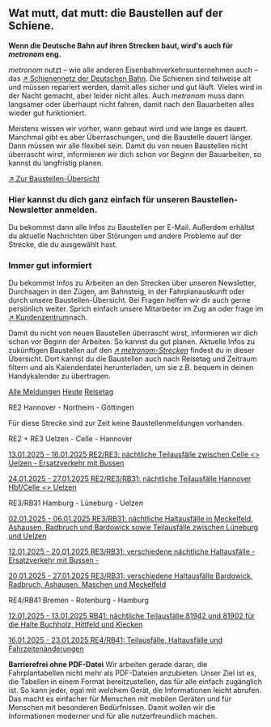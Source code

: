 Wat mutt, dat mutt: die Baustellen auf der Schiene.
----------

**Wenn die Deutsche Bahn auf ihren Strecken baut, wird's auch für *metronom* eng.**

*metronom* nutzt – wie alle anderen Eisenbahnverkehrsunternehmen auch – das [↗ Schienennetz der Deutschen Bahn](https://www.der-metronom.de/service/faq/). Die Schienen sind teilweise alt und müssen repariert werden, damit alles sicher und gut läuft. Vieles wird in der Nacht gemacht, aber leider nicht alles. Auch *metronom* muss dann langsamer oder überhaupt nicht fahren, damit nach den Bauarbeiten alles wieder gut funktioniert.

Meistens wissen wir vorher, wann gebaut wird und wie lange es dauert. Manchmal gibt es aber Überraschungen, und die Baustelle dauert länger. Dann müssen wir alle flexibel sein. Damit du von neuen Baustellen nicht überrascht wirst, informieren wir dich schon vor Beginn der Bauarbeiten, so kannst du langfristig planen.

[↗ Zur Baustellen-Übersicht](https://www.der-metronom.de/fahrplan/baustellen-uebersicht/#%C3%9Cbersicht)

### **Hier kannst du dich ganz einfach für unseren Baustellen-Newsletter anmelden.** ###

Du bekommst dann alle Infos zu Baustellen per E-Mail. Außerdem erhältst du aktuelle Nachrichten über Störungen und andere Probleme auf der Strecke, die du ausgewählt hast.

### Immer gut informiert ###

Du bekommst Infos zu Arbeiten an den Strecken über unseren Newsletter, Durchsagen in den Zügen, am Bahnsteig, in der Fahrplanauskunft oder durch unsere Baustellen-Übersicht. Bei Fragen helfen wir dir auch gerne persönlich weiter. Sprich einfach unsere Mitarbeiter im Zug an oder frage im [↗ Kundenzentrum](https://www.der-metronom.de/hilfe-kontakt/)nach.

Damit du nicht von neuen Baustellen überrascht wirst, informieren wir dich schon vor Beginn der Arbeiten. So kannst du gut planen. Aktuelle Infos zu zukünftigen Baustellen auf den *[↗ metronom-Strecken](https://www.der-metronom.de/fahrplan/streckennetz/)* findest du in dieser Übersicht. Dort kannst du die Baustellen auch nach Reisetag und Zeitraum filtern und als Kalenderdatei herunterladen, um sie z.B. bequem in deinen Handykalender zu übertragen.

[Alle Meldungen](https://www.der-metronom.de/fahrplan/baustellen-uebersicht/)
[Heute](https://www.der-metronom.de/fahrplan/baustellen-uebersicht/)
[Reisetag](https://www.der-metronom.de/fahrplan/baustellen-uebersicht/)

RE2 Hannover - Northeim - Göttingen

 Für diese Strecke sind zur Zeit keine Baustellenmeldungen vorhanden.

RE2 + RE3 Uelzen - Celle - Hannover

[13.01.2025 - 16.01.2025 RE2/RE3: nächtliche Teilausfälle zwischen Celle \<\> Uelzen - Ersatzverkehr mit Bussen](https://www.der-metronom.de/baustellen/re2-re3-naechtliche-teilausfaelle-zwischen-celle-uelzen-ersatzverkehr-mit-bussen/)

[24.01.2025 - 27.01.2025 RE2/RE3/RB31: nächtliche Teilausfälle Hannover Hbf/Celle \<\> Uelzen](https://www.der-metronom.de/baustellen/re2-re3-rb31-naechtliche-teilausfaelle-hannover-hbf-celle-uelzen/)

RE3/RB31 Hamburg - Lüneburg - Uelzen

[02.01.2025 - 06.01.2025 RE3/RB31: nächtliche Haltausfälle in Meckelfeld, Ashausen, Radbruch und Bardowick sowie Teilausfälle zwischen Lüneburg und Uelzen](https://www.der-metronom.de/baustellen/re3-rb31-naechtliche-haltausfaelle-in-meckelfeld-ashausen-radbruch-und-bardowick-sowie-teilausfaelle-zwischen-lueneburg-und-uelzen/)

[12.01.2025 - 20.01.2025 RE3/RB31: verschiedene nächtliche Haltausfälle - Ersatzverkehr mit Bussen -](https://www.der-metronom.de/baustellen/re3-rb31-2/)

[20.01.2025 - 27.01.2025 RE3/RB31: verschiedene Haltausfälle Bardowick, Radbruch, Ashausen, Maschen und Meckelfeld](https://www.der-metronom.de/baustellen/re3-rb31-verschiedene-haltausfaelle-bardowick-radbruch-ashausen-maschen-und-meckelfeld/)

RE4/RB41 Bremen - Rotenburg - Hamburg

[12.01.2025 - 13.01.2025 RB41: nächtliche Teilausfälle 81942 und 81902 für die Halte Buchholz, Hittfeld und Klecken](https://www.der-metronom.de/baustellen/rb41-naechtliche-teilausfaelle-81942-und-81902-fuer-die-halte-buchholz-hittfeld-und-klecken/)

[16.01.2025 - 23.01.2025 RE4/RB41: Teilausfälle, Haltausfälle und Fahrzeitenänderungen](https://www.der-metronom.de/baustellen/re4-rb41-teilausfaelle-haltausfaelle-und-fahrzeitenaenderungen/)

**Barrierefrei ohne PDF-Datei**
Wir arbeiten gerade daran, die Fahrplantabellen nicht mehr als PDF-Dateien anzubieten. Unser Ziel ist es, die Tabellen in einem Format bereitzustellen, das für alle einfach zugänglich ist. So kann jeder, egal mit welchem Gerät, die Informationen leicht abrufen. Das macht es einfacher für Menschen mit mobilen Geräten und für Menschen mit besonderen Bedürfnissen. Damit wollen wir die Informationen moderner und für alle nutzerfreundlich machen.
